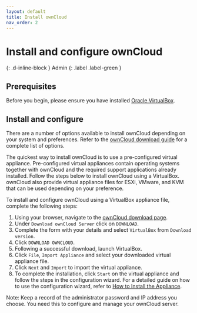 ```yaml
---
layout: default
title: Install ownCloud
nav_order: 2
---
```


# Install and configure ownCloud
{: .d-inline-block }
Admin
{: .label .label-green }

## Prerequisites
Before you begin, please ensure you have installed [Oracle VirtualBox](https://www.virtualbox.org/wiki/Downloads).

## Install and configure
There are a number of options available to install ownCloud depending on your system and preferences. Refer to the [ownCloud download guide](https://owncloud.org/download/#owncloud-server) for a complete list of options.

The quickest way to install ownCloud is to use a pre-configured virtual appliance. Pre-configured virtual appliances contain operating systems together with ownCloud and the required support applications already installed.
Follow the steps below to install ownCloud using a VirtualBox. ownCloud also provide virtual appliance files for ESXi, VMware, and KVM that can be used depending on your preference.

To install and configure ownCloud using a VirtualBox appliance file, complete the following steps:
1. Using your browser, navigate to the [ownCloud download page](https://owncloud.com/download/).
2. Under `Download ownCloud Server` click on `DOWNLOAD`.
3. Complete the form with your details and select `VirtualBox` from `Download version`.
4. Click `DOWNLOAD OWNCLOUD`.
5. Following a successful download, launch VirtualBox.
6. Click `File`, `Import Appliance` and select your downloaded virtual appliance file.
7. Click `Next` and `Import` to import the virtual appliance.
6. To complete the installation, click `Start` on the virtual appliance and follow the steps in the configuration wizard. For a detailed guide on how to use the configuration wizard, refer to [How to Install the Appliance](https://doc.owncloud.org/server/10.4/admin_manual/appliance/installation/installation.html#configuration-wizard).

Note: Keep a record of the administrator password and IP address you choose. You need this to configure and manage your ownCloud server.
